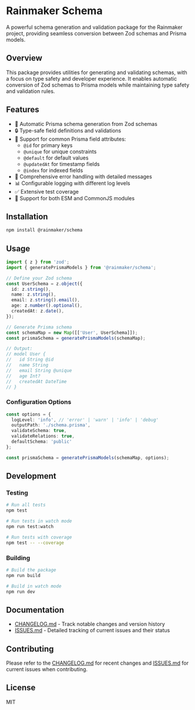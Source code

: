 # Rainmaker Schema

A powerful schema generation and validation package for the Rainmaker project, providing seamless conversion between Zod schemas and Prisma models.

## Overview

This package provides utilities for generating and validating schemas, with a focus on type safety and developer experience. It enables automatic conversion of Zod schemas to Prisma models while maintaining type safety and validation rules.

## Features

- 🚀 Automatic Prisma schema generation from Zod schemas
- 🔒 Type-safe field definitions and validations
- 🎯 Support for common Prisma field attributes:
  - `@id` for primary keys
  - `@unique` for unique constraints
  - `@default` for default values
  - `@updatedAt` for timestamp fields
  - `@index` for indexed fields
- 📝 Comprehensive error handling with detailed messages
- 📊 Configurable logging with different log levels
- ✅ Extensive test coverage
- 🔄 Support for both ESM and CommonJS modules

## Installation

```bash
npm install @rainmaker/schema
```

## Usage

```typescript
import { z } from 'zod';
import { generatePrismaModels } from '@rainmaker/schema';

// Define your Zod schema
const UserSchema = z.object({
  id: z.string(),
  name: z.string(),
  email: z.string().email(),
  age: z.number().optional(),
  createdAt: z.date(),
});

// Generate Prisma schema
const schemaMap = new Map([['User', UserSchema]]);
const prismaSchema = generatePrismaModels(schemaMap);

// Output:
// model User {
//   id String @id
//   name String
//   email String @unique
//   age Int?
//   createdAt DateTime
// }
```

### Configuration Options

```typescript
const options = {
  logLevel: 'info', // 'error' | 'warn' | 'info' | 'debug'
  outputPath: './schema.prisma',
  validateSchema: true,
  validateRelations: true,
  defaultSchema: 'public'
};

const prismaSchema = generatePrismaModels(schemaMap, options);
```

## Development

### Testing

```bash
# Run all tests
npm test

# Run tests in watch mode
npm run test:watch

# Run tests with coverage
npm test -- --coverage
```

### Building

```bash
# Build the package
npm run build

# Build in watch mode
npm run dev
```

## Documentation

- [CHANGELOG.md](./CHANGELOG.md) - Track notable changes and version history
- [ISSUES.md](./ISSUES.md) - Detailed tracking of current issues and their status

## Contributing

Please refer to the [CHANGELOG.md](./CHANGELOG.md) for recent changes and [ISSUES.md](./ISSUES.md) for current issues when contributing.

## License

MIT 
